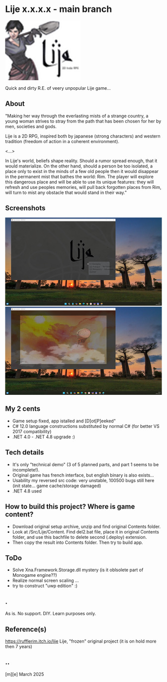# Lije x.x.x.x - main branch 
![Logo](Images/logo.png)

Quick and dirty R.E. of veery unpopular Lije game... 


## About
"Making her way through the everlasting mists of a strange country, a young woman strives to stray from the path that has been chosen for her by men, societies and gods.

Lije is a 2D RPG, inspired both by japanese (strong characters) and western tradition (freedom of action in a coherent environment).

<...>

In Lije's world, beliefs shape reality. Should a rumor spread enough, that it would materialize. On the other hand, should a person be too isolated, a place only to exist in the minds of a few old people then it would disappear in the permanent mist that bathes the world: Rim. The player will explore this dangerous place and will be able to use its unique features: they will refresh and use peoples memories, will pull back forgotten places from Rim, will turn to mist any obstacle that would stand in their way."

## Screenshots
![W11Lite](Images/sshot01.png)
![W11Lite](Images/sshot02.png)


## My 2 cents
- Game setup fixed, app istalled and [D]ot[P]eeked"
- C# 12.0 language constructions substituted by normal C# (for better VS 2017 compatibility)
- .NET 4.0 - .NET 4.8 upgrade :)

## Tech details
- It's only "technical demo" (3 of 5 planned parts, and part 1 seems to be incomplete!). 
- Original game has french interface, but english binary is also exists...   
- Usability my reversed src code: very unstable, 100500 bugs still here (init state... game cache/storage damaged)
- .NET 4.8 used

## How to build this project? Where is game content?
- Download original setup archive, unzip and find original Contents folder. 
- Look at /Src/Lije/Content. Find del2.bat file, place it in original Contents folder, and use this bachfile to delete second (.deploy) extension.
- Then copy the result into Contents folder. Then try to build app.

## ToDo
- Solve Xna.Framework.Storage.dll mystery (is it oblsolete part of Monogame engine??)
- Realize normal screen scaling ...
- try to construct "uwp edition" :)

## .
As is. No support. DIY. Learn purposes only.

## Reference(s)
https://rufflerim.itch.io/lije Lije, "frozen" original project (it is on hold more then 7 years)

## ..
[m][e] March 2025
